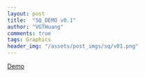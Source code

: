 ```yaml
---
layout: post
title:  "SQ_DEMO v0.1"
author: "VGTHuang"
comments: true
tags: Graphics
header_img: "/assets/post_imgs/sq/v01.png"
---
```


[Demo](https://vgthuang.github.io/fp-test-1/) <!--more-->